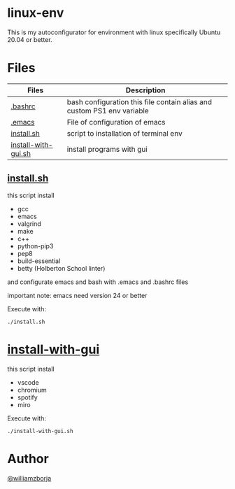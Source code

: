 # linux-env

This is my autoconfigurator for environment with linux specifically Ubuntu 20.04 or better.


# Files

| Files                                        | Description                                                            |
| -------------------------------------------- | ---------------------------------------------------------------------- |
| [.bashrc](./.bashrc)                         | bash configuration this file contain alias and custom PS1 env variable |
| [.emacs](./.emacs)                           | File of configuration of emacs                                         |
| [install.sh](./install.sh)                   | script to installation of terminal env                                 |
| [install-with-gui.sh](./install-with-gui.sh) | install programs with gui                                              |



## [install.sh](install.sh)
this script install

- gcc
- emacs
- valgrind
- make
- c++
- python-pip3
- pep8
- build-essential
- betty (Holberton School linter)

and configurate emacs and bash with .emacs and .bashrc files

important note: emacs need version 24 or better

Execute with:
```
./install.sh
```

# [install-with-gui](./install-with-gui.sh)
this script install 
- vscode
- chromium
- spotify
- miro

Execute with:
```
./install-with-gui.sh
```
# Author

[@williamzborja](https://github.com/williamzborja)


